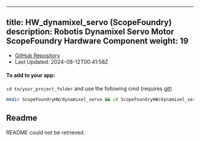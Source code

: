 
---
title: HW_dynamixel_servo (ScopeFoundry)
description: Robotis Dynamixel Servo Motor ScopeFoundry Hardware Component
weight: 19
---
- [GitHub Repository](https://github.com/ScopeFoundry/HW_dynamixel_servo)
- Last Updated: 2024-08-12T00:41:58Z


#### To add to your app:

`cd to/your_project_folder` and use the following cmd (requires [git](/docs/100_development/20_git/))

```bash
mkdir ScopeFoundryHW/dynamixel_servo && cd ScopeFoundryHW/dynamixel_servo && git init --initial-branch=master && git remote add upstream_ScopeFoundry https://github.com/ScopeFoundry/HW_dynamixel_servo && git pull upstream_ScopeFoundry master && cd ../..
```

## Readme
README could not be retrieved.
